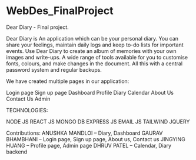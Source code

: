 # WebDes_FinalProject
Dear Diary - Final project.

Dear Diary is An application which can be your personal diary. 
You can share your feelings, maintain daily logs and keep to-do lists for important events.
Use Dear Diary to create an album of memories with your own images and write-ups. 
A wide range of tools available for you to customise fonts, colours, and make changes in the document. 
All this with a central password system and regular backups.

We have created multiple pages in our application:

Login page
Sign up page
Dashboard
Profile
Diary
Calendar
About Us
Contact Us
Admin

TECHNOLOGIES: 

NODE JS
REACT JS
MONGO DB
EXPRESS JS
EMAIL JS
TAILWIND
JQUERY
 
Contributions:
ANUSHKA MANDLOI – Diary, Dashboard
GAURAV BHAMBHANI – Login page, Sign up page, About us, Contact us 
JINGYING HUANG – Profile page, Admin page
DHRUV PATEL – Calendar, Diary backend
